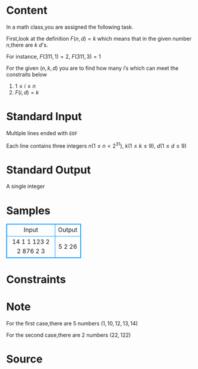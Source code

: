 
# Content

In a math class,you are assigned the following task.

First,look at the definition $F(n,d)=k$ which means that in the given number $n$,there are $k$ $d$'s.

For instance, $F(311,1)=2$, $F(311,3)=1$

For the given $(n,k,d)$ you are to find how many $i'$s which can meet the constraits below
1. $1\leq i\leq n$
2. $F(i,d)=k$

# Standard Input

Multiple lines ended with `EOF`

Each line contains three integers $n$($1\leq n<2^{31}$), $k$($1\leq k\leq 9$), $d(1\leq d\leq 9$)

# Standard Output

A single integer

# Samples

<style>
        table,table tr th, table tr td { border:1px solid #0094ff; }
        table { width: 200px; min-height: 25px; line-height: 25px; text-align: center; border-collapse: collapse;}   
    </style>
<table>
	<tr>
		<td>Input</td>
		<td>Output</td>
	</tr>
<tr><td>14 1 1
123 2 2
876 2 3</td><td>5
2
26</td></tr></table>


# Constraints



# Note

For the first case,there are $5$ numbers $(1,10,12,13,14)$

For the second case,there are $2$ numbers $(22,122)$

# Source


